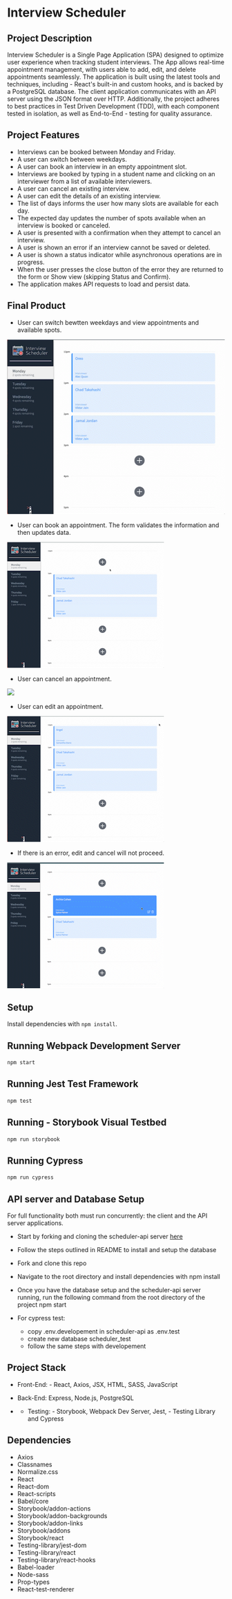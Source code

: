 # Interview Scheduler

## Project Description

Interview Scheduler is a Single Page Application (SPA) designed to optimize user experience when tracking student interviews. The App allows real-time appointment management, with users able to add, edit, and delete appointments seamlessly. The application is built using the latest tools and techniques, including - React's built-in and custom hooks, and is backed by a PostgreSQL database. The client application communicates with an API server using the JSON format over HTTP. Additionally, the project adheres to best practices in Test Driven Development (TDD), with each component tested in isolation, as well as End-to-End - testing for quality assurance.

## Project Features
- Interviews can be booked between Monday and Friday.
- A user can switch between weekdays.
- A user can book an interview in an empty appointment slot.
- Interviews are booked by typing in a student name and clicking on an interviewer from a list of available interviewers.
- A user can cancel an existing interview.
- A user can edit the details of an existing interview.
- The list of days informs the user how many slots are available for each day.
- The expected day updates the number of spots available when an interview is booked or canceled.
- A user is presented with a confirmation when they attempt to cancel an interview.
- A user is shown an error if an interview cannot be saved or deleted.
- A user is shown a status indicator while asynchronous operations are in progress.
- When the user presses the close button of the error they are returned to the form or Show view (skipping Status and Confirm).
- The application makes API requests to load and persist data.

## Final Product

- User can switch bewtten weekdays and view appointments and available spots.

![](https://github.com/angelren1220/scheduler/blob/master/docs/view.gif)

- User can book an appointment. The form validates the information and then updates data.

![](https://github.com/angelren1220/scheduler/blob/master/docs/add.gif)

- User can cancel an appointment.

![](https://github.com/angelren1220/scheduler/blob/master/docs/delete.gif)

- User can edit an appointment. 

![](https://github.com/angelren1220/scheduler/blob/master/docs/edit.gif)

- If there is an error, edit and cancel will not proceed.

![](https://github.com/angelren1220/scheduler/blob/master/docs/error.gif)

## Setup

Install dependencies with `npm install`.

## Running Webpack Development Server

```sh
npm start
```

## Running Jest Test Framework

```sh
npm test
```

## Running - Storybook Visual Testbed

```sh
npm run storybook
```
## Running Cypress

```sh
npm run cypress
```

## API server and Database Setup

For full functionality both must run concurrently: the client and the API server applications.

- Start by forking and cloning the scheduler-api server [here](https://github.com/lighthouse-labs/scheduler-api)
- Follow the steps outlined in README to install and setup the database
- Fork and clone this repo
- Navigate to the root directory and install dependencies with npm install
- Once you have the database setup and the scheduler-api server running, run the following command from the root directory of the project npm start

- For cypress test:
  - copy .env.developement in scheduler-api as .env.test
  - create new database scheduler_test
  - follow the same steps with developement


## Project Stack
- Front-End: - React, Axios, JSX, HTML, SASS, JavaScript

- Back-End: Express, Node.js, PostgreSQL

- - Testing: - Storybook, Webpack Dev Server, Jest, - Testing Library and Cypress

## Dependencies
- Axios
- Classnames
- Normalize.css
- React
- React-dom
- React-scripts
- Babel/core
- Storybook/addon-actions
- Storybook/addon-backgrounds
- Storybook/addon-links
- Storybook/addons
- Storybook/react
- Testing-library/jest-dom
- Testing-library/react
- Testing-library/react-hooks
- Babel-loader
- Node-sass
- Prop-types
- React-test-renderer